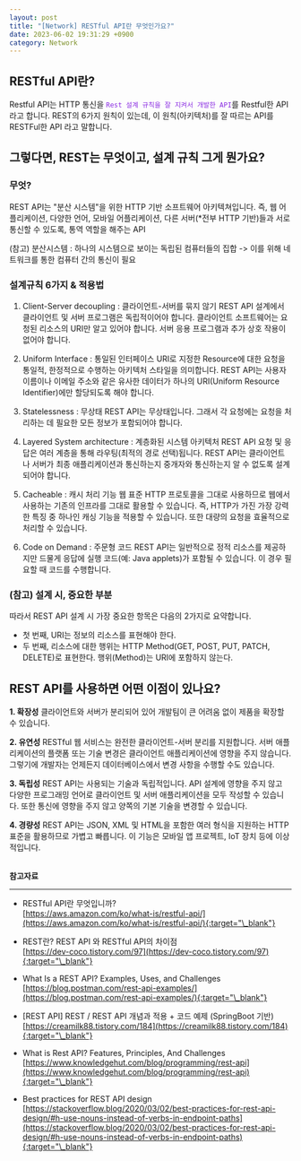 ```yaml
---
layout: post
title: "[Network] RESTful API란 무엇인가요?"
date: 2023-06-02 19:31:29 +0900
category: Network
---
```


## RESTful API란?

Restful API는 HTTP 통신을 <span style="color:BlueViolet">`Rest 설계 규칙을 잘 지켜서 개발한 API`</span>를 Restful한 API라고 합니다.
REST의 6가지 원칙이 있는데, 이 원칙(아키텍처)를 잘 따르는 API를 RESTFul한 API 라고 말합니다.

## 그렇다면, REST는 무엇이고, 설계 규칙 그게 뭔가요?

### 무엇?

REST API는 "분산 시스템"을 위한 HTTP 기반 소프트웨어 아키텍쳐입니다. 즉, 웹 어플리케이션, 다양한 언어, 모바일 어플리케이션, 다른 서버(\*전부 HTTP 기반)들과 서로 통신할 수 있도록, 통역 역할을 해주는 API

(참고) 분산시스템 : 하나의 시스템으로 보이는 독립된 컴퓨터들의 집합 -> 이를 위해 네트워크를 통한 컴퓨터 간의 통신이 필요

### 설계규칙 6가지 & 적용법

1. Client-Server decoupling : 클라이언트-서버를 묶지 않기
   REST API 설계에서 클라이언트 및 서버 프로그램은 독립적이어야 합니다. 클라이언트 소프트웨어는 요청된 리소스의 URI만 알고 있어야 합니다. 서버 응용 프로그램과 추가 상호 작용이 없어야 합니다.

2. Uniform Interface : 통일된 인터페이스
   URI로 지정한 Resource에 대한 요청을 통일적, 한정적으로 수행하는 아키텍처 스타일을 의미합니다. REST API는 사용자 이름이나 이메일 주소와 같은 유사한 데이터가 하나의 URI(Uniform Resource Identifier)에만 할당되도록 해야 합니다.

3. Statelessness : 무상태
   REST API는 무상태입니다. 그래서 각 요청에는 요청을 처리하는 데 필요한 모든 정보가 포함되어야 합니다.

4. Layered System architecture : 계층화된 시스템 아키텍처
   REST API 요청 및 응답은 여러 계층을 통해 라우팅(최적의 경로 선택)됩니다. REST API는 클라이언트나 서버가 최종 애플리케이션과 통신하는지 중개자와 통신하는지 알 수 없도록 설계되어야 합니다.

5. Cacheable : 캐시 처리 기능
   웹 표준 HTTP 프로토콜을 그대로 사용하므로 웹에서 사용하는 기존의 인프라를 그대로 활용할 수 있습니다. 즉, HTTP가 가진 가장 강력한 특징 중 하나인 캐싱 기능을 적용할 수 있습니다. 또한 대량의 요청을 효율적으로 처리할 수 있습니다.

6. Code on Demand : 주문형 코드
   REST API는 일반적으로 정적 리소스를 제공하지만 드물게 응답에 실행 코드(예: Java applets)가 포함될 수 있습니다. 이 경우 필요할 때 코드를 수행합니다.

### (참고) 설계 시, 중요한 부분

따라서 REST API 설계 시 가장 중요한 항목은 다음의 2가지로 요약합니다.

- 첫 번째, URI는 정보의 리소스를 표현해야 한다.
- 두 번째, 리소스에 대한 행위는 HTTP Method(GET, POST, PUT, PATCH, DELETE)로 표현한다. 행위(Method)는 URI에 포함하지 않는다.

## REST API를 사용하면 어떤 이점이 있나요?

**1. 확장성**
클라이언트와 서버가 분리되어 있어 개발팀이 큰 어려움 없이 제품을 확장할 수 있습니다.

**2. 유연성**
RESTful 웹 서비스는 완전한 클라이언트-서버 분리를 지원합니다.
서버 애플리케이션의 플랫폼 또는 기술 변경은 클라이언트 애플리케이션에 영향을 주지 않습니다. 그렇기에 개발자는 언제든지 데이터베이스에서 변경 사항을 수행할 수도 있습니다.

**3. 독립성**
REST API는 사용되는 기술과 독립적입니다. API 설계에 영향을 주지 않고 다양한 프로그래밍 언어로 클라이언트 및 서버 애플리케이션을 모두 작성할 수 있습니다. 또한 통신에 영향을 주지 않고 양쪽의 기본 기술을 변경할 수 있습니다.

**4. 경량성**
REST API는 JSON, XML 및 HTML을 포함한 여러 형식을 지원하는 HTTP 표준을 활용하므로 가볍고 빠릅니다. 이 기능은 모바일 앱 프로젝트, IoT 장치 등에 이상적입니다.
<br />
<br />

**참고자료**

<hr>

- RESTful API란 무엇입니까?<br />
  [https://aws.amazon.com/ko/what-is/restful-api/](https://aws.amazon.com/ko/what-is/restful-api/){:target="\_blank"}

- REST란? REST API 와 RESTful API의 차이점<br />
  [https://dev-coco.tistory.com/97](https://dev-coco.tistory.com/97){:target="\_blank"}

- What Is a REST API? Examples, Uses, and Challenges<br />
  [https://blog.postman.com/rest-api-examples/](https://blog.postman.com/rest-api-examples/){:target="\_blank"}

- [REST API] REST / REST API 개념과 적용 + 코드 예제 (SpringBoot 기반)<br />
  [https://creamilk88.tistory.com/184](https://creamilk88.tistory.com/184){:target="\_blank"}

- What is Rest API? Features, Principles, And Challenges<br />
  [https://www.knowledgehut.com/blog/programming/rest-api](https://www.knowledgehut.com/blog/programming/rest-api){:target="\_blank"}

- Best practices for REST API design<br />
  [https://stackoverflow.blog/2020/03/02/best-practices-for-rest-api-design/#h-use-nouns-instead-of-verbs-in-endpoint-paths](https://stackoverflow.blog/2020/03/02/best-practices-for-rest-api-design/#h-use-nouns-instead-of-verbs-in-endpoint-paths){:target="\_blank"}
